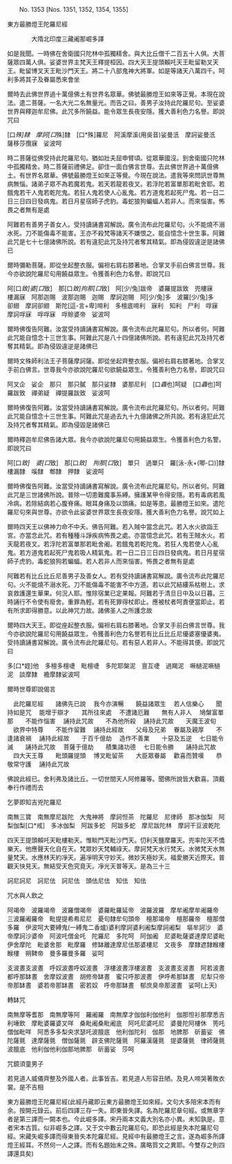 ﻿　　No. 1353 [Nos. 1351, 1352, 1354, 1355]

東方最勝燈王陀羅尼經

　　　　大隋北印度三藏阇那崛多譯


如是我聞。一時佛在舍衛國只陀林中孤獨精舍。與大比丘僧千二百五十人俱。大菩薩眾四萬人俱。娑婆世界主梵天王釋提桓因。四大天王提頭賴吒天王毗留勒叉天王。毗留博叉天王毗沙門天王。將二十八部鬼神大將軍。如是等諸天八萬四千。呵利多將其子及眷屬悉來會坐

爾時去此佛世界過十萬億佛土有世界名眾華。佛號最勝燈王如來等正覺。本現在說法。遣二菩薩。一名大光二名無量光。而告之曰。善男子汝持此陀羅尼句。至娑婆世界與釋迦牟尼佛。此咒多所饒益。能令眾生長夜安隱。獲大善利色力名譽。即說咒曰

[口*殊]隸　摩訶[口*殊]隸　[口*殊]羅尼　阿溪摩溪(用吳音)娑曼汦　摩訶娑曼汦　薩移莎攬寐　娑波呵

時二菩薩從佛受持此陀羅尼句。猶如壯夫屈申臂頃。從眾華國沒。到舍衛國只陀林中孤獨精舍。時二菩薩前禮佛足。卻住一面白佛言世尊。去此佛世界過十萬億佛土。有世界名眾華。佛號最勝燈王如來正等覺。今現在說法。遣我等來問訊世尊無病無惱。諸弟子眾不為若魔若鬼。若天若龍若夜叉。若浮陀若富單那若毗舍耶。若餓鬼若干人鬼若乾陀鬼。若狂人鬼若使人心亂鬼。若方道鬼若起死尸鬼。若一日二日三日四日發病鬼。若日月星宿師子虎豹。毒蛇狼狗蝙蝠人若非人。而來惱害。怖畏之者無有是處

阿難若有善男子善女人。受持讀誦書寫解說。廣令流布此陀羅尼句。火不能燒不溺水死。刀不能傷毒不能害。王亦不殺梵等諸天不嫌恨之。能自憶念十世生事。阿難此咒是七十七億諸佛所說。若有違犯此咒及持咒者奪其精氣。即為侵毀違逆是諸佛已

爾時彌勒菩薩。即從坐起整衣服。偏袒右肩右膝著地。合掌叉手前白佛言世尊。我今亦欲說陀羅尼句用饒益眾生。令獲善利色力名譽。即說咒曰

阿[口*致]婆[口*致]　那[口*致]拘那[口*致]　阿[少/兔]跋帝　婆羅提跋致　兜樓寐　樓漏寐　阿那迦賜　波那迦賜　迦賜　摩訶迦賜　阿[少/兔]多　波羅[少/兔]多　卻翅　摩訶卻翅　斯陀[這-言+卑]啼利　多檀底啼利　寐利　知利　尸利　哹寐　摩訶哹寐　哹哹寐　哹賒婆帝　娑波呵

爾時佛復告阿難。汝當受持讀誦書寫解說。廣令流布此陀羅尼句。所以者何。阿難此咒能自憶念十三世生事。阿難此咒是八十四億諸佛所說。若有違犯此咒及持咒者奪其精氣。即為侵毀違逆是諸佛已

爾時文殊師利法王子菩薩摩訶薩。即從坐起齊整衣服。偏袒右肩右膝著地。合掌叉手前白佛言。世尊我今亦欲說陀羅尼句欲饒益眾生。令獲善利色力名譽。即說咒曰

阿叉企　娑企　那只　那只膩　那只娑隸　婆那尼利　[口*蟲*也]呵疑　[口*蟲*也]呵羅跋致　禪弟疑　禪提羅跋致　娑波呵

爾時佛復告阿難。汝當受持讀誦書寫解說。廣令流布此陀羅尼句。所以者何。阿難此咒能自憶念十三世生事。阿難此咒是過去九十九億諸佛之所共說。若有違犯此咒及持咒者奪其精氣。即為侵毀是諸佛已

爾時釋迦牟尼佛告諸大眾。我今亦欲說陀羅尼句用饒益眾生。令獲善利色力名警。即說咒曰

阿[口*致]　婆[口*致]　那[口*致]　拘那[口*致]　單只　過單只　羅[泳-永+(唧-口)]隸　樓漏隸　嗘隸　郫隸　押隸　娑波呵

爾時佛復告阿難。汝當受持讀誦書寫解說。廣令流布此陀羅尼句。所以者何。阿難此咒是三世諸佛所說。普除一切患難魔事系縛。擁護某甲令得安隱。若有毒病若風冷病。若除結病若心腹脊痛。眼耳身痛及以頭痛。如是等患。最勝燈王如來。遣陀羅尼句來與世尊。亦欲令此娑婆世界眾生長夜安隱。獲大善利色力名譽。說咒如上

爾時四天王以佛神力命不中夭。佛告阿難。若入賊中當念此咒。若入水火欲詣王宮。亦當念此咒。若有種種斗諍疾病怖畏之處。亦當憶念此咒。若有王賊水火。若天龍若夜叉。若浮陀若富單那若毗舍阇。若餓鬼若乾陀鬼。若狂人鬼若使人心亂鬼。若方道鬼若起死尸鬼若吸人精氣鬼。若一日二日三日四日發病鬼。若日月星宿師子虎豹。毒蛇狼狗若蝙蝠。若人若非人而來惱害。怖畏之者無有是處

阿難若有比丘比丘尼善男子及善女人。若有受持讀誦書寫解說。廣令流布此陀羅尼句。火不能燒不溺水死。刀不能傷毒不能害不中方道。若以此咒結縷系枯樹上。求哀救護還生華果。何況人耶。惟除宿業已定果報。阿難若于清旦日中及以日暮。三時誦行不令使有廢舍。重罪為輕。若有死罪得杖即止。應被杖者呵責便當即止。若有所求即得勝意。以此神咒力故。諸佛圣人之所護念故

爾時四大天王。即從座起整衣服。偏袒右肩右膝著地。合掌叉手前白佛言世尊。我今亦欲說陀羅尼句用饒益眾生。令獲善利色力名譽若有比丘比丘尼優婆塞優婆夷。受持讀誦書寫解說。廣令流布此陀羅尼句。若有惡人若非人。不能得其便。即說咒曰

多[口*姪]他　多檀多檀啑　毗檀啑　多陀耶槃泥　亶互啑　過羯泥　噘檛泥噘檛泥　談摩隸　襜摩隸娑波呵

爾時世尊即說偈言

　此陀羅尼經　　諸佛先已說
　我今亦演暢　　饒益諸眾生
　若人信樂心　　聞持如是咒
　能增于辯才　　其所往來處
　不遭諸厄難　　無有人非人
　鳩槃富單那　　不能作惱害
　誦持此咒故　　不為他所殺
　誦持此咒故　　天魔王波旬
　欲界中特尊　　不能作留難
　誦持此經故　　父母及兄弟
　眷屬及親厚　　不逢諸衰禍
　誦持此經故　　于百千億劫
　造作不善業　　十惡及五逆
　七日能令滅　　誦持此咒故
　菩薩于億劫　　積集諸功德
　七日能令勝　　誦持此咒故
　四大天王尊　　毗頭羅提頭
　博叉毗留茶　　大臣眾眷屬
　歡喜而贊嘆　　恭敬常守護
　誦持此咒故　

佛說此經已。舍利弗及諸比丘。一切世間天人阿修羅等。聞佛所說皆大歡喜。頂戴奉行作禮而去

乞夢即知吉兇陀羅尼

南無三寶　南無摩尼跋陀　大鬼神將　摩訶怛茶　陀羅尼　尼律師　那冰伽梨　阿梨伽梨[口*戒]　多冰伽梨　阿跋多蛇　阿跋多蛇　摩尼跋陀林　摩訶干豆波乾陀

四天王提頭賴吒天毗樓勒天。惟睒門天毗沙門天。忉利天鹽摩羅天。兜率陀天不憍樂天。他應聲天化自在天。梵眾妙天梵輔祿天。摩訶梵天水行梵天。水微梵天水無量梵天。水應林天約凈天。遍凈明天守妙天。微妙天極妙天。福愛勝天近際天。普觀天快見天。無結受天色究竟天。凈光天普等天。是為三十三

訶尼訶尼　訶尼佉　訶尼佉　頭佉尼佉　知佉　知佉

咒水與人飲之

阿竭帝　波羅竭帝　波羅僧竭帝　婆羅毗羅延帝　波羅波羅　摩牟阇摩牟阇羅帝　三波羅阇羅帝　毗提提希希尼尼　憂句隸牟句頭帝　檀那竭帝　檀那羅帝　檀那僧多羅　伊波呵大要縛鬼(一縛鬼二香爐)婆利摩訶婆利阇梨摩訶阇梨　塸牟訶沙　婆帝摩訶沙婆帝　阿波吒僧金吒　陀羅尼　多陀呵　阿伽阇　尼婆毗薩婆達摩尼婆毗　伊舍摩陀　毗婆舍那　毗摩羅　修缽離達摩尼佉那婆樓尼　文夜多　摩隸遮隸睺樓睺樓　朔鞞帝　曼多羅曼多羅　娑呵

支波晝支波晝　呼奴波晝呼奴波晝　浮樓波晝浮樓波晝　支波晝支波晝　阿若波晝　都呼那缽晝　舍摩奴波晝　胡修帝缽晝　蜜只呼那波晝　伊呼希那缽晝　尼犁只帝帝那缽晝　婆若帝那缽晝　密若奴　呼帝那缽晝　郁庶臭帝那波晝　娑呵(上天)

轉缽咒

南無摩等耆那　南無摩等阿　羅阇羅　南無摩才伽伽利伽他利　伽那怛衫那摩悉吉利埵飲　摩毗婆羅婆叉咩　桑毗阇桑毗阇底　阿吒尼婆吒尼　婆曼陀阿樓休　篼吒僧伽毗咩　阿悉多多梨央求瑟吒波膻底　他利伽陀利　伽那　地脾那　斫蓄娑　佛陀薩氈　達摩薩氈　僧伽薩氈　辟支佛陀薩氈　阿羅漢薩氈　提婆薩氈　律師薩氈　波膻底　他利伽他利伽那地脾那　斫蓄娑　莎呵

咒鏡須童男子

若見道人威儀齊整及外國人者。此事皆吉。若見道人形容丑陋。及見人啼哭著敗衣裳。是不吉相

東方最勝燈王陀羅尼經(此經丹藏即云東方最勝燈王如來經。文句大多陪宋本而有余。按開元錄云。前后四譯三存一失。即東晉失譯。名為陀羅尼章句經。或無章字者是第三譯而一闕本也。今此崛多譯。宋丹兩本文義大別名亦小異。未知孰是。意者宋本古質。似非崛多之譯。又于文中數云陀羅尼句。即恐此經是失本陀羅尼句經。宋藏失崛多譯而得東晉失本陀羅尼經。見經中有最勝燈王之言。遂為崛多所譯燈王經耳。不然何一人之譯。而有名題始末之殊。廣略質文之異耶。今雙存之則四譯還具矣)
